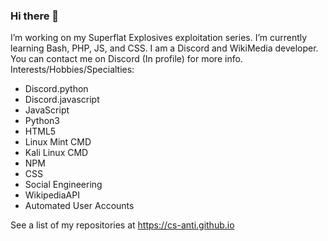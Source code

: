 ### Hi there 👋

I’m working on my Superflat Explosives exploitation series.
I’m currently learning Bash, PHP, JS, and CSS.
I am a Discord and WikiMedia developer. You can contact me on Discord (In profile) for more info.
Interests/Hobbies/Specialties:

* Discord.python
* Discord.javascript
* JavaScript
* Python3
* HTML5
* Linux Mint CMD
* Kali Linux CMD
* NPM 
* CSS
* Social Engineering 
* WikipediaAPI
* Automated User Accounts

See a list of my repositories at https://cs-anti.github.io
